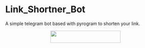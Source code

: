 # Link_Shortner_Bot
A simple telegram bot based with pyrogram to shorten your link.

<p align="center">
  <a href="https://heroku.com/deploy?template=https://github.com/stark-Prince/Link_Shortner_Bot"> 
    <img src="https://img.shields.io/badge/Deploy%20To%20Heroku-blueviolet?style=for-the-badge&logo=heroku" width="220" height="38.45"/>
  </a>
</p>
